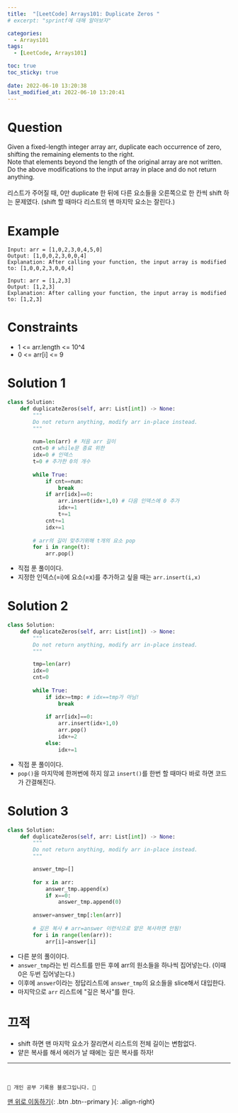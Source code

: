 ```yaml
---
title:  "[LeetCode] Arrays101: Duplicate Zeros "
# excerpt: "sprintf에 대해 알아보자"

categories:
  - Arrays101
tags:
  - [LeetCode, Arrays101]

toc: true
toc_sticky: true
 
date: 2022-06-10 13:20:38
last_modified_at: 2022-06-10 13:20:41
---
```


# Question
Given a fixed-length integer array arr, duplicate each occurrence of zero, shifting the remaining elements to the right.<br>
Note that elements beyond the length of the original array are not written. Do the above modifications to the input array in place and do not return anything.<br><br>
리스트가 주어질 때, 0만 duplicate 한 뒤에 다른 요소들을 오른쪽으로 한 칸씩 shift 하는 문제였다. (shift 할 때마다 리스트의 맨 마지막 요소는 잘린다.)

# Example
```
Input: arr = [1,0,2,3,0,4,5,0]
Output: [1,0,0,2,3,0,0,4]
Explanation: After calling your function, the input array is modified to: [1,0,0,2,3,0,0,4]
```
```
Input: arr = [1,2,3]
Output: [1,2,3]
Explanation: After calling your function, the input array is modified to: [1,2,3]
```

# Constraints
- 1 <= arr.length <= 10^4
- 0 <= arr[i] <= 9

# Solution 1
```py   
class Solution:
    def duplicateZeros(self, arr: List[int]) -> None:
        """
        Do not return anything, modify arr in-place instead.
        """
        
        num=len(arr) # 처음 arr 길이
        cnt=0 # while문 종료 위한
        idx=0 # 인덱스
        t=0 # 추가한 0의 개수
        
        while True:
            if cnt==num:
                break
            if arr[idx]==0:
                arr.insert(idx+1,0) # 다음 인덱스에 0 추가
                idx+=1
                t+=1
            cnt+=1
            idx+=1
                
        # arr의 길이 맞추기위해 t개의 요소 pop
        for i in range(t):
            arr.pop()
```
- 직접 푼 풀이이다.
- 지정한 인덱스(=i)에 요소(=x)를 추가하고 싶을 때는 `arr.insert(i,x)`

# Solution 2
```py   
class Solution:
    def duplicateZeros(self, arr: List[int]) -> None:
        """
        Do not return anything, modify arr in-place instead.
        """

        tmp=len(arr)
        idx=0
        cnt=0
        
        while True:
            if idx>=tmp: # idx==tmp가 아님!
                break
                
            if arr[idx]==0:
                arr.insert(idx+1,0)
                arr.pop()
                idx+=2
            else:
                idx+=1
```
- 직접 푼 풀이이다.
- `pop()`을 마지막에 한꺼번에 하지 않고 `insert()`를 한번 할 때마다 바로 하면 코드가 간결해진다.

# Solution 3
```py
class Solution:
    def duplicateZeros(self, arr: List[int]) -> None:
        """
        Do not return anything, modify arr in-place instead.
        """

        answer_tmp=[]
        
        for x in arr:
            answer_tmp.append(x)
            if x==0:
                answer_tmp.append(0)
            
        answer=answer_tmp[:len(arr)]
        
        # 깊은 복사 # arr=answer 이런식으로 얕은 복사하면 안됨!
        for i in range(len(arr)):
            arr[i]=answer[i]
```
- 다른 분의 풀이이다.
- `answer_tmp`라는 빈 리스트를 만든 후에 arr의 원소들을 하나씩 집어넣는다. (이때 0은 두번 집어넣는다.)
- 이후에 `answer`이라는 정답리스트에 `answer_tmp`의 요소들을 slice해서 대입한다.
- 마지막으로 `arr` 리스트에 "깊은 복사"를 한다.

# 끄적
- shift 하면 맨 마지막 요소가 잘리면서 리스트의 전체 길이는 변함없다.
- 얕은 복사를 해서 에러가 날 때에는 깊은 복사를 하자!

***
<br>

    💛 개인 공부 기록용 블로그입니다. 👻

[맨 위로 이동하기](#){: .btn .btn--primary }{: .align-right}